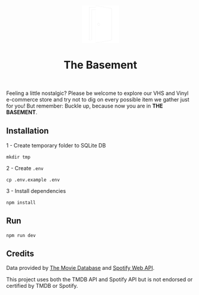 <br><p align="center">
<img height="100px" src="TheBasement/resources/images/porta branca.png" />
</p>

<h1 align="center">The Basement</h1>
<br>

Feeling a little nostalgic? Please be welcome to explore our VHS and Vinyl e-commerce store and try not to dig on every possible item we gather just for you! But remember: Buckle up, because now you are in **THE BASEMENT**.

## Installation

1 - Create temporary folder to SQLite DB
```console
mkdir tmp
```

2 - Create ``.env``
```console
cp .env.example .env
```

3 - Install dependencies
```console
npm install
```

## Run
```console
npm run dev
```

## Credits

Data provided by [The Movie Database](https://www.themoviedb.org) and [Spotify Web API](https://developer.spotify.com/documentation/web-api).

This project uses both the TMDB API and Spotify API but is not endorsed or certified by TMDB or Spotify.
